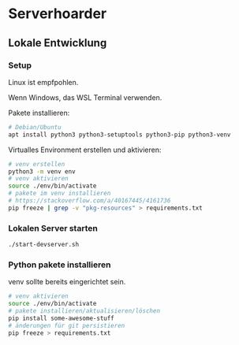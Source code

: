 # Serverhoarder

## Lokale Entwicklung

### Setup

Linux ist empfpohlen.

Wenn Windows, das WSL Terminal verwenden.

Pakete installieren:

```sh
# Debian/Ubuntu
apt install python3 python3-setuptools python3-pip python3-venv
```

Virtualles Environment erstellen und aktivieren:

```sh
# venv erstellen
python3 -m venv env
# venv aktivieren
source ./env/bin/activate
# pakete im venv installieren
# https://stackoverflow.com/a/40167445/4161736
pip freeze | grep -v "pkg-resources" > requirements.txt
```

### Lokalen Server starten

```sh
./start-devserver.sh
```

### Python pakete installieren

venv sollte bereits eingerichtet sein.

```sh
# venv aktivieren
source ./env/bin/activate
# pakete installieren/aktualisieren/löschen
pip install some-awesome-stuff
# änderungen für git persistieren
pip freeze > requirements.txt
```
